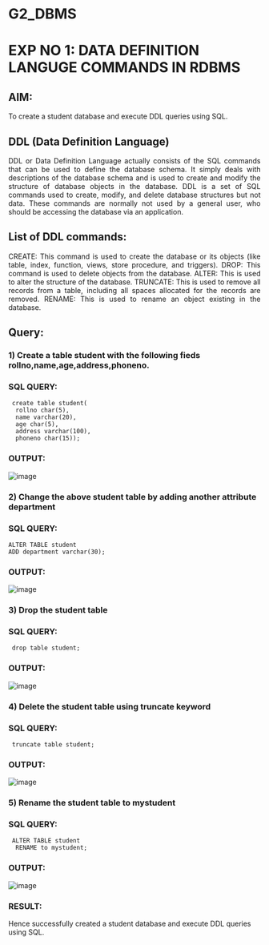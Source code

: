 # G2_DBMS
# EXP NO 1: DATA DEFINITION LANGUGE COMMANDS IN RDBMS

## AIM:
To create a student database and execute DDL queries using SQL.


## DDL (Data Definition Language)
<div align="justify">
DDL or Data Definition Language actually consists of the SQL commands that can be used to define the database schema. It simply deals with descriptions of the database schema and is used to create and modify the structure of database objects in the database. DDL is a set of SQL commands used to create, modify, and delete database structures but not data. These commands are normally not used by a general user, who should be accessing the database via an application.
</div>
 
## List of DDL commands: 
<div align="justify">
CREATE: This command is used to create the database or its objects (like table, index, function, views, store procedure, and triggers).
DROP: This command is used to delete objects from the database.
ALTER: This is used to alter the structure of the database.
TRUNCATE: This is used to remove all records from a table, including all spaces allocated for the records are removed.
RENAME: This is used to rename an object existing in the database.
</div>

## Query:
### 1) Create a table student with the following fieds rollno,name,age,address,phoneno.

### SQL QUERY: 
```
 create table student(
  rollno char(5),
  name varchar(20),
  age char(5),
  address varchar(100),
  phoneno char(15));
```

### OUTPUT:
![image](https://github.com/BharathCSEIOT/F2_DBMS/assets/122793480/81bda2c1-e02e-45f4-b50d-a6439efeea07)


### 2) Change the above student table by adding another attribute department

### SQL QUERY: 
```
ALTER TABLE student
ADD department varchar(30);
```
### OUTPUT:
![image](https://github.com/BharathCSEIOT/F2_DBMS/assets/122793480/18d4f8f3-4829-4960-8ed5-998b9f4d7a72)


### 3) Drop the student table
 
### SQL QUERY: 
```
 drop table student;
```
### OUTPUT:
![image](https://github.com/BharathCSEIOT/F2_DBMS/assets/122793480/169fbbf9-4c52-40d1-95f4-16cd4606582f)

### 4) Delete the student table using truncate keyword

### SQL QUERY: 
```
 truncate table student;
```
### OUTPUT:
![image](https://github.com/BharathCSEIOT/F2_DBMS/assets/122793480/7f54a5bc-cc97-467a-9255-4a5a298c598b)

### 5) Rename the student table to mystudent

### SQL QUERY: 
```
 ALTER TABLE student
  RENAME to mystudent;
```

### OUTPUT:
![image](https://github.com/BharathCSEIOT/F2_DBMS/assets/122793480/a9d3502e-33dd-48a4-b337-0417f0ff45ff)

### RESULT:
Hence successfully created a student database and execute DDL queries using SQL.

